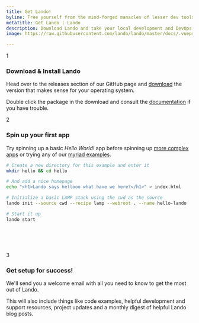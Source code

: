 ```yaml
---
title: Get Lando!
byline: Free yourself from the mind-forged manacles of lesser dev tools. Save time, headaches, frustration and do more real work.
metaTitle: Get Lando | Lando
description: Download Lando and take your local development and DevOps workflow to lightspeed.
image: https://raw.githubusercontent.com/lando/lando/master/docs/.vuepress/public/images/hero-pink.png

---
```


<div class="step step-full">
  <div class="left">
    <div class="step-number"><p>1</p></div>
  </div>
  <div class="right">
    <h3>Download & Install Lando</h3>
    <div>
      <p>Head over to the releases section of our GitHub page and <a href="https://github.com/lando/lando/releases" target="_blank">download</a> the version that makes sense for your operating system.</p>
      <p>Double click the package in the download and consult the <a href="https://docs.lando.dev/basics/installation.html" target="_blank">documentation</a> if you have trouble.</p>
    </div>
  </div>
</div>

<div class="step step-full step-border hide-ender">
  <div class="left">
    <div class="step-number"><p>2</p></div>
  </div>
  <div class="right">
    <h3>Spin up your first app</h3>
    <div>
      <p>Try spinning up a basic <em>Hello World!</em> app before spinning up <a href="https://docs.lando.dev/basics/first-app.html" target="_blank">more complex apps</a> or trying any of our <a href="https://github.com/lando/lando/tree/master/examples" target="_blank">myriad examples</a>.
      </p>
    </div>
  </div>
</div>

```bash
# Create a new directory for this example and enter it
mkdir hello && cd hello

# And add a nice homepage
echo "<h1>Lando says hellooo what have we here?</h1>" > index.html

# Initialize a basic LAMP stack using the cwd as the source
lando init --source cwd --recipe lamp --webroot . --name hello-lando

# Start it up
lando start
```
<br />
<br />
<br />

<div class="step step-full step-border hide-ender">
  <div class="left">
    <div class="step-number"><p>3</p></div>
  </div>
  <div class="right">
    <h3>Get setup for success!</h3>
    <div>
      <p>We'll send you a welcome email with all you need to know to get the most out of Lando.</p>
      <p>This will also include things like code examples, helpful development and support resources, project updates and a monthly digest of helpful Lando blog posts.</p>
    </div>
  </div>
</div>
